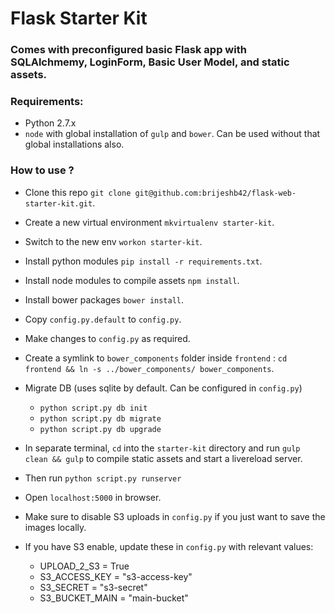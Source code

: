 # Flask Starter Kit

### Comes with preconfigured basic Flask app with SQLAlchmemy, LoginForm, Basic User Model, and static assets.

### Requirements:
* Python 2.7.x
* `node` with global installation of `gulp` and `bower`. Can be used without that global installations also.

### How to use ?
* Clone this repo `git clone git@github.com:brijeshb42/flask-web-starter-kit.git`.
* Create a new virtual environment `mkvirtualenv starter-kit`.
* Switch to the new env `workon starter-kit`.
* Install python modules `pip install -r requirements.txt`.
* Install node modules to compile assets `npm install`.
* Install bower packages `bower install`.
* Copy `config.py.default` to `config.py`.
* Make changes to `config.py` as required.
* Create a symlink to `bower_components` folder inside `frontend` : `cd frontend && ln -s ../bower_components/ bower_components`.
* Migrate DB (uses sqlite by default. Can be configured in `config.py`)
    * `python script.py db init`
    * `python script.py db migrate`
    * `python script.py db upgrade`
* In separate terminal, `cd` into the `starter-kit` directory and run `gulp clean && gulp` to compile static assets and start a livereload server.
* Then run `python script.py runserver`
* Open `localhost:5000` in browser.
* Make sure to disable S3 uploads in `config.py` if you just want to save the images locally.
* If you have S3 enable, update these in `config.py` with relevant values:
    
    * UPLOAD_2_S3 = True
    * S3_ACCESS_KEY = "s3-access-key"
    * S3_SECRET = "s3-secret"
    * S3_BUCKET_MAIN = "main-bucket"
